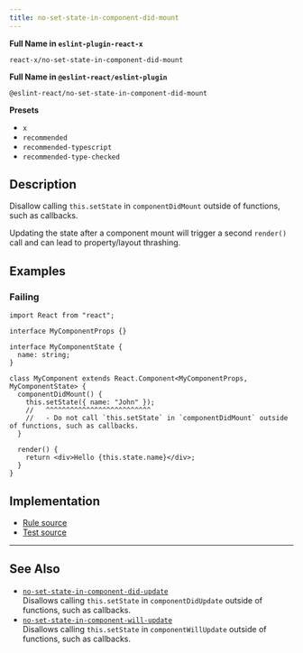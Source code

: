 ```yaml
---
title: no-set-state-in-component-did-mount
---
```


**Full Name in `eslint-plugin-react-x`**

```plain copy
react-x/no-set-state-in-component-did-mount
```

**Full Name in `@eslint-react/eslint-plugin`**

```plain copy
@eslint-react/no-set-state-in-component-did-mount
```

**Presets**

- `x`
- `recommended`
- `recommended-typescript`
- `recommended-type-checked`

## Description

Disallow calling `this.setState` in `componentDidMount` outside of functions, such as callbacks.

Updating the state after a component mount will trigger a second `render()` call and can lead to property/layout thrashing.

## Examples

### Failing

```tsx
import React from "react";

interface MyComponentProps {}

interface MyComponentState {
  name: string;
}

class MyComponent extends React.Component<MyComponentProps, MyComponentState> {
  componentDidMount() {
    this.setState({ name: "John" });
    //   ^^^^^^^^^^^^^^^^^^^^^^^^^^
    //   - Do not call `this.setState` in `componentDidMount` outside of functions, such as callbacks.
  }

  render() {
    return <div>Hello {this.state.name}</div>;
  }
}
```

## Implementation

- [Rule source](https://github.com/Rel1cx/eslint-react/tree/main/packages/plugins/eslint-plugin-react-x/src/rules/no-set-state-in-component-did-mount.ts)
- [Test source](https://github.com/Rel1cx/eslint-react/tree/main/packages/plugins/eslint-plugin-react-x/src/rules/no-set-state-in-component-did-mount.spec.ts)

---

## See Also

- [`no-set-state-in-component-did-update`](./no-set-state-in-component-did-update)\
  Disallows calling `this.setState` in `componentDidUpdate` outside of functions, such as callbacks.
- [`no-set-state-in-component-will-update`](./no-set-state-in-component-will-update)\
  Disallows calling `this.setState` in `componentWillUpdate` outside of functions, such as callbacks.
